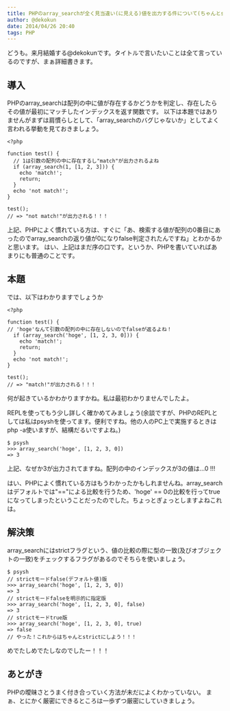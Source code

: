 ```yaml
---
title: PHPのarray_searchが全く見当違い(に見える)値を出力する件について(ちゃんとstrictフラグ立てよう)
author: @dekokun
date: 2014/04/26 20:40
tags: PHP
---
```


どうも。来月結婚する@dekokunです。タイトルで言いたいことは全て言っているのですが、まぁ詳細書きます。

## 導入

PHPのarray_searchは配列の中に値が存在するかどうかを判定し、存在したらその値が最初にマッチしたインデックスを返す関数です。
以下は本題ではありませんがまずは肩慣らしとして、「array_searchのバグじゃないか」としてよく言われる挙動を見ておきましょう。

    <?php
    
    function test() {
      // 1は引数の配列の中に存在するし"match"が出力されるよね
      if (array_search(1, [1, 2, 3])) {
        echo 'match!';
        return;
      }
      echo 'not match!';
    }

    test();
    // => "not match!"が出力される！！！

上記、PHPによく慣れている方は、すぐに「あ、検索する値が配列の0番目にあったのでarray_searchの返り値が0になりfalse判定されたんですね」とわかるかと思います。
はい、上記はまだ序の口です。というか、PHPを書いていればあまりにも普通のことです。

## 本題

では、以下はわかりますでしょうか

    <?php
    
    function test() {
    // 'hoge'なんて引数の配列の中に存在しないのでfalseが返るよね！
      if (array_search('hoge', [1, 2, 3, 0])) {
        echo 'match!';
        return;
      }
      echo 'not match!';
    }

    test();
    // => "match!"が出力される！！！

何が起きているかわかりますかね。私は最初わかりませんでしたよ。

REPLを使ってもう少し詳しく確かめてみましょう(余談ですが、PHPのREPLとしては私はpsyshを使ってます。便利ですね。他の人のPC上で実施するときはphp -a使いますが、結構だるいですよね。)

    $ psysh
    >>> array_search('hoge', [1, 2, 3, 0])
    => 3

上記、なぜか3が出力されてますね。配列の中のインデックスが3の値は…0 !!!


はい、PHPによく慣れている方はもうわかったかもしれませんね。array_searchはデフォルトでは"=="による比較を行うため、'hoge' == 0の比較を行ってtrueになってしまったということだったのでした。ちょっとぎょっとしますよねこれは。

## 解決策

array_searchにはstrictフラグという、値の比較の際に型の一致(及びオブジェクトの一致)をチェックするフラグがあるのでそちらを使いましょう。

    $ psysh
    // strictモードfalse(デフォルト値)版
    >>> array_search('hoge', [1, 2, 3, 0])
    => 3
    // strictモードfalseを明示的に指定版
    >>> array_search('hoge', [1, 2, 3, 0], false)
    => 3
    // strictモードtrue版
    >>> array_search('hoge', [1, 2, 3, 0], true)
    => false
    // やった！これからはちゃんとstrictにしよう！！！

めでたしめでたしなのでしたー！！！

## あとがき

PHPの曖昧さとうまく付き合っていく方法が未だによくわかっていない。
まぁ、とにかく厳密にできるところは一歩ずつ厳密にしていきましょう。
